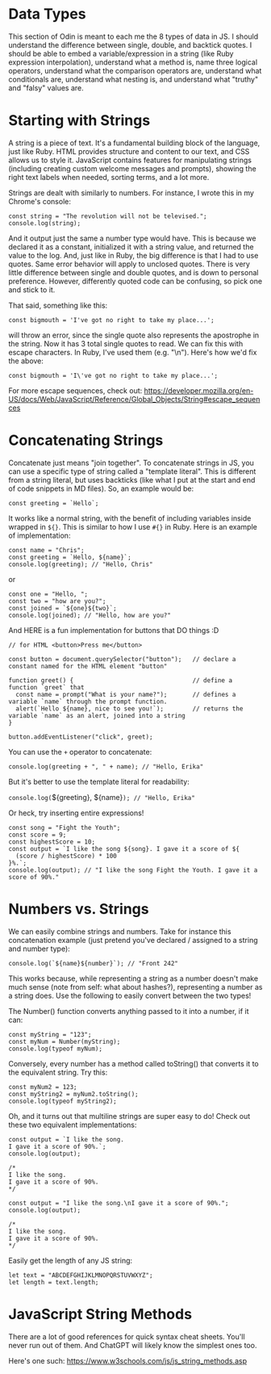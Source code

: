 # Data Types

This section of Odin is meant to each me the 8 types of data in JS. I should understand the difference between single, double, and backtick quotes. I should be able to embed a variable/expression in a string (like Ruby expression interpolation), understand what a method is, name three logical operators, understand what the comparison operators are, understand what conditionals are, understand what nesting is, and understand what "truthy" and "falsy" values are. 


# Starting with Strings

A string is a piece of text. It's a fundamental building block of the language, just like Ruby. HTML provides structure and content to our text, and CSS allows us to style it. JavaScript contains features for manipulating strings (including creating custom welcome messages and prompts), showing the right text labels when needed, sorting terms, and a lot more. 

Strings are dealt with similarly to numbers. For instance, I wrote this in my Chrome's console: 

```
const string = "The revolution will not be televised.";
console.log(string);
```

And it output just the same a number type would have. This is because we declared it as a constant, initialized it with a string value, and returned the value to the log. And, just like in Ruby, the big difference is that I had to use quotes. Same error behavior will apply to unclosed quotes. There is very little difference between single and double quotes, and is down to personal preference. However, differently quoted code can be confusing, so pick one and stick to it. 

That said, something like this: 

```
const bigmouth = 'I've got no right to take my place...'; 
```

will throw an error, since the single quote also represents the apostrophe in the string. Now it has 3 total single quotes to read. We can fix this with escape characters. In Ruby, I've used them (e.g. "\n"). Here's how we'd fix the above: 

```
const bigmouth = 'I\'ve got no right to take my place...'; 
```

For more escape sequences, check out: https://developer.mozilla.org/en-US/docs/Web/JavaScript/Reference/Global_Objects/String#escape_sequences


# Concatenating Strings

Concatenate just means "join together". To concatenate strings in JS, you can use a specific type of string called a "template literal". This is different from a string literal, but uses backticks (like what I put at the start and end of code snippets in MD files). So, an example would be: 


```
const greeting = `Hello`;
```

It works like a normal string, with the benefit of including variables inside wrapped in `${}`. This is similar to how I use `#{}` in Ruby. Here is an example of implementation: 


```
const name = "Chris";
const greeting = `Hello, ${name}`;
console.log(greeting); // "Hello, Chris"
```

or 

```
const one = "Hello, ";
const two = "how are you?";
const joined = `${one}${two}`;
console.log(joined); // "Hello, how are you?"
```

And HERE is a fun implementation for buttons that DO things :D 


```
// for HTML <button>Press me</button>

const button = document.querySelector("button");   // declare a constant named for the HTML element "button" 

function greet() {                                 // define a function `greet` that 
  const name = prompt("What is your name?");       // defines a variable `name` through the prompt function.
  alert(`Hello ${name}, nice to see you!`);        // returns the variable `name` as an alert, joined into a string
}

button.addEventListener("click", greet);
```


You can use the `+` operator to concatenate: 

`console.log(greeting + ", " + name); // "Hello, Erika"`


But it's better to use the template literal for readability: 

`console.log(`${greeting}, ${name}`); // "Hello, Erika"`


Or heck, try inserting entire expressions! 

```
const song = "Fight the Youth";
const score = 9;
const highestScore = 10;
const output = `I like the song ${song}. I gave it a score of ${
  (score / highestScore) * 100
}%.`;
console.log(output); // "I like the song Fight the Youth. I gave it a score of 90%."
```





# Numbers vs. Strings 

We can easily combine strings and numbers. Take for instance this concatenation example (just pretend you've declared / assigned to a string and number type): 


```
console.log(`${name}${number}`); // "Front 242"
```

This works because, while representing a string as a number doesn't make much sense (note from self: what about hashes?), representing a number as a string does. Use the following to easily convert between the two types! 

The Number() function converts anything passed to it into a number, if it can: 

```
const myString = "123";
const myNum = Number(myString);
console.log(typeof myNum);
```

Conversely, every number has a method called toString() that converts it to the equivalent string. Try this:


```
const myNum2 = 123;
const myString2 = myNum2.toString();
console.log(typeof myString2);
```


Oh, and it turns out that multiline strings are super easy to do! Check out these two equivalent implementations: 


```
const output = `I like the song.
I gave it a score of 90%.`;
console.log(output);

/*
I like the song.
I gave it a score of 90%.
*/
```

```
const output = "I like the song.\nI gave it a score of 90%.";
console.log(output);

/*
I like the song.
I gave it a score of 90%.
*/
```

Easily get the length of any JS string: 

```
let text = "ABCDEFGHIJKLMNOPQRSTUVWXYZ";
let length = text.length;
```



# JavaScript String Methods 

There are a lot of good references for quick syntax cheat sheets. You'll never run out of them. And ChatGPT will likely know the simplest ones too. 

Here's one such: https://www.w3schools.com/js/js_string_methods.asp

